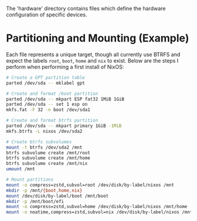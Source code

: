The 'hardware' directory contains files which define the hardware configuration
of specific devices.

# Partitioning and Mounting (Example)

Each file represents a unique target, though all currently use BTRFS and expect
the labels `root`, `boot`, `home` and `nix` to exist. Below are the steps I
perform when performing a first install of NixOS:

```sh
# Create a GPT partition table
parted /dev/sda -- mklabel gpt

# Create and format /boot partition
parted /dev/sda -- mkpart ESP fat32 1MiB 1GiB
parted /dev/sda -- set 1 esp on
mkfs.fat -F 32 -n boot /dev/sda1

# Create and format btrfs partition
parted /dev/sda -- mkpart primary 1GiB -1MiB
mkfs.btrfs -L nixos /dev/sda2

# Create btrfs subvolumes
mount -t btrfs /dev/sda2 /mnt
btrfs subvolume create /mnt/root
btrfs subvolume create /mnt/home
btrfs subvolume create /mnt/nix
umount /mnt

# Mount partitions
mount -o compress=zstd,subvol=root /dev/disk/by-label/nixos /mnt
mkdir -p /mnt/{boot,home,nix}
mount /dev/disk/by-label/boot /mnt/boot
mkdir -p /mnt/boot/efi
mount -o compress=zstd,subvol=home /dev/disk/by-label/nixos /mnt/home
mount -o noatime,compress=zstd,subvol=nix /dev/disk/by-label/nixos /mnt/nix
```
